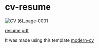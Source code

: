 # cv-resume
![CV (6)_page-0001](https://github.com/abd0-omar/cv-resume/assets/128975938/45a9f312-c07c-44ea-a76c-0f973bdbc02f)

[resume.pdf](https://github.com/abd0-omar/cv-resume/files/15326959/resume.pdf)

It was made using this template [modern-cv](https://typst.app/universe/package/modern-cv/)
